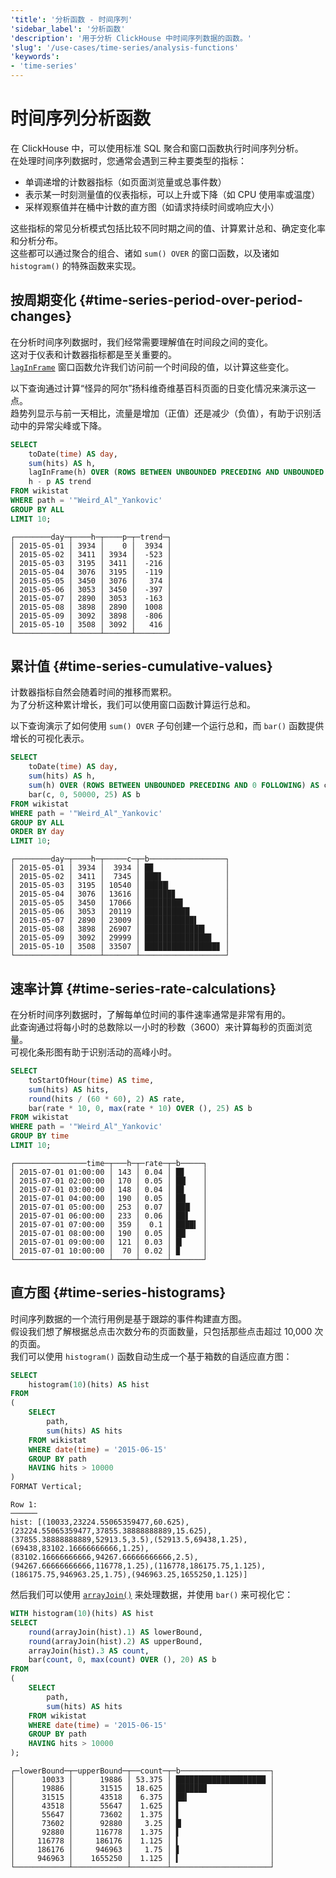 ```yaml
---
'title': '分析函数 - 时间序列'
'sidebar_label': '分析函数'
'description': '用于分析 ClickHouse 中时间序列数据的函数。'
'slug': '/use-cases/time-series/analysis-functions'
'keywords':
- 'time-series'
---
```



# 时间序列分析函数

在 ClickHouse 中，可以使用标准 SQL 聚合和窗口函数执行时间序列分析。  
在处理时间序列数据时，您通常会遇到三种主要类型的指标：

* 单调递增的计数器指标（如页面浏览量或总事件数）
* 表示某一时刻测量值的仪表指标，可以上升或下降（如 CPU 使用率或温度）
* 采样观察值并在桶中计数的直方图（如请求持续时间或响应大小）

这些指标的常见分析模式包括比较不同时期之间的值、计算累计总和、确定变化率和分析分布。  
这些都可以通过聚合的组合、诸如 `sum() OVER` 的窗口函数，以及诸如 `histogram()` 的特殊函数来实现。

## 按周期变化 {#time-series-period-over-period-changes}

在分析时间序列数据时，我们经常需要理解值在时间段之间的变化。  
这对于仪表和计数器指标都是至关重要的。  
[`lagInFrame`](/docs/sql-reference/window-functions/lagInFrame) 窗口函数允许我们访问前一个时间段的值，以计算这些变化。

以下查询通过计算“怪异的阿尔”扬科维奇维基百科页面的日变化情况来演示这一点。  
趋势列显示与前一天相比，流量是增加（正值）还是减少（负值），有助于识别活动中的异常尖峰或下降。

```sql
SELECT
    toDate(time) AS day,
    sum(hits) AS h,
    lagInFrame(h) OVER (ROWS BETWEEN UNBOUNDED PRECEDING AND UNBOUNDED FOLLOWING) AS p,
    h - p AS trend
FROM wikistat
WHERE path = '"Weird_Al"_Yankovic'
GROUP BY ALL
LIMIT 10;
```

```text
┌────────day─┬────h─┬────p─┬─trend─┐
│ 2015-05-01 │ 3934 │    0 │  3934 │
│ 2015-05-02 │ 3411 │ 3934 │  -523 │
│ 2015-05-03 │ 3195 │ 3411 │  -216 │
│ 2015-05-04 │ 3076 │ 3195 │  -119 │
│ 2015-05-05 │ 3450 │ 3076 │   374 │
│ 2015-05-06 │ 3053 │ 3450 │  -397 │
│ 2015-05-07 │ 2890 │ 3053 │  -163 │
│ 2015-05-08 │ 3898 │ 2890 │  1008 │
│ 2015-05-09 │ 3092 │ 3898 │  -806 │
│ 2015-05-10 │ 3508 │ 3092 │   416 │
└────────────┴──────┴──────┴───────┘
```

## 累计值 {#time-series-cumulative-values}

计数器指标自然会随着时间的推移而累积。  
为了分析这种累计增长，我们可以使用窗口函数计算运行总和。

以下查询演示了如何使用 `sum() OVER` 子句创建一个运行总和，而 `bar()` 函数提供增长的可视化表示。

```sql
SELECT
    toDate(time) AS day,
    sum(hits) AS h,
    sum(h) OVER (ROWS BETWEEN UNBOUNDED PRECEDING AND 0 FOLLOWING) AS c,
    bar(c, 0, 50000, 25) AS b
FROM wikistat
WHERE path = '"Weird_Al"_Yankovic'
GROUP BY ALL
ORDER BY day
LIMIT 10;
```

```text
┌────────day─┬────h─┬─────c─┬─b─────────────────┐
│ 2015-05-01 │ 3934 │  3934 │ █▉                │
│ 2015-05-02 │ 3411 │  7345 │ ███▋              │
│ 2015-05-03 │ 3195 │ 10540 │ █████▎            │
│ 2015-05-04 │ 3076 │ 13616 │ ██████▊           │
│ 2015-05-05 │ 3450 │ 17066 │ ████████▌         │
│ 2015-05-06 │ 3053 │ 20119 │ ██████████        │
│ 2015-05-07 │ 2890 │ 23009 │ ███████████▌      │
│ 2015-05-08 │ 3898 │ 26907 │ █████████████▍    │
│ 2015-05-09 │ 3092 │ 29999 │ ██████████████▉   │
│ 2015-05-10 │ 3508 │ 33507 │ ████████████████▊ │
└────────────┴──────┴───────┴───────────────────┘
```

## 速率计算 {#time-series-rate-calculations}

在分析时间序列数据时，了解每单位时间的事件速率通常是非常有用的。  
此查询通过将每小时的总数除以一小时的秒数（3600）来计算每秒的页面浏览量。  
可视化条形图有助于识别活动的高峰小时。

```sql
SELECT
    toStartOfHour(time) AS time,
    sum(hits) AS hits,
    round(hits / (60 * 60), 2) AS rate,
    bar(rate * 10, 0, max(rate * 10) OVER (), 25) AS b
FROM wikistat
WHERE path = '"Weird_Al"_Yankovic'
GROUP BY time
LIMIT 10;
```

```text
┌────────────────time─┬───h─┬─rate─┬─b─────┐
│ 2015-07-01 01:00:00 │ 143 │ 0.04 │ █▊    │
│ 2015-07-01 02:00:00 │ 170 │ 0.05 │ ██▏   │
│ 2015-07-01 03:00:00 │ 148 │ 0.04 │ █▊    │
│ 2015-07-01 04:00:00 │ 190 │ 0.05 │ ██▏   │
│ 2015-07-01 05:00:00 │ 253 │ 0.07 │ ███▏  │
│ 2015-07-01 06:00:00 │ 233 │ 0.06 │ ██▋   │
│ 2015-07-01 07:00:00 │ 359 │  0.1 │ ████▍ │
│ 2015-07-01 08:00:00 │ 190 │ 0.05 │ ██▏   │
│ 2015-07-01 09:00:00 │ 121 │ 0.03 │ █▎    │
│ 2015-07-01 10:00:00 │  70 │ 0.02 │ ▉     │
└─────────────────────┴─────┴──────┴───────┘
```

## 直方图 {#time-series-histograms}

时间序列数据的一个流行用例是基于跟踪的事件构建直方图。  
假设我们想了解根据总点击次数分布的页面数量，只包括那些点击超过 10,000 次的页面。  
我们可以使用 `histogram()` 函数自动生成一个基于箱数的自适应直方图：

```sql
SELECT
    histogram(10)(hits) AS hist
FROM
(
    SELECT
        path,
        sum(hits) AS hits
    FROM wikistat
    WHERE date(time) = '2015-06-15'
    GROUP BY path
    HAVING hits > 10000
)
FORMAT Vertical;
```

```text
Row 1:
──────
hist: [(10033,23224.55065359477,60.625),(23224.55065359477,37855.38888888889,15.625),(37855.38888888889,52913.5,3.5),(52913.5,69438,1.25),(69438,83102.16666666666,1.25),(83102.16666666666,94267.66666666666,2.5),(94267.66666666666,116778,1.25),(116778,186175.75,1.125),(186175.75,946963.25,1.75),(946963.25,1655250,1.125)]
```

然后我们可以使用 [`arrayJoin()`](/docs/sql-reference/functions/array-join) 来处理数据，并使用 `bar()` 来可视化它：

```sql
WITH histogram(10)(hits) AS hist
SELECT
    round(arrayJoin(hist).1) AS lowerBound,
    round(arrayJoin(hist).2) AS upperBound,
    arrayJoin(hist).3 AS count,
    bar(count, 0, max(count) OVER (), 20) AS b
FROM
(
    SELECT
        path,
        sum(hits) AS hits
    FROM wikistat
    WHERE date(time) = '2015-06-15'
    GROUP BY path
    HAVING hits > 10000
);
```

```text
┌─lowerBound─┬─upperBound─┬──count─┬─b────────────────────┐
│      10033 │      19886 │ 53.375 │ ████████████████████ │
│      19886 │      31515 │ 18.625 │ ██████▉              │
│      31515 │      43518 │  6.375 │ ██▍                  │
│      43518 │      55647 │  1.625 │ ▌                    │
│      55647 │      73602 │  1.375 │ ▌                    │
│      73602 │      92880 │   3.25 │ █▏                   │
│      92880 │     116778 │  1.375 │ ▌                    │
│     116778 │     186176 │  1.125 │ ▍                    │
│     186176 │     946963 │   1.75 │ ▋                    │
│     946963 │    1655250 │  1.125 │ ▍                    │
└────────────┴────────────┴────────┴──────────────────────┘
```
